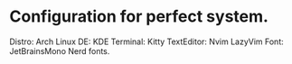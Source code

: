 # Configuration for perfect system.

Distro: Arch Linux
DE: KDE
Terminal: Kitty
TextEditor: Nvim LazyVim
Font: JetBrainsMono Nerd fonts.

